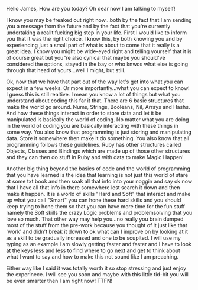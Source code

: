 Hello James,
How are you today?
Oh dear now I am talking to myself!

 I know you may be freaked out right now...both by the fact that I am sending you a message from the future and by the fact that
you're currently undertaking a reallt fucking big step in your life. First I would like to inform you that it was the right choice. I know this, by
both knowing you and by experiencing just a small part of what is about to come that it really is a great idea. I know you might be wide-eyed right
and telling yourself that it is of course great but you"re also cynical that maybe you should've considered the options, stayed in the bay or who
knwos what else is going through that head of yours...well I might, but still.

  Ok, now that we have that part out of the way let's get into what you can expect in a few weeks. Or more importantly...what you can expect to know!
I guess this is still realtive. I mean you know a lot of things but what you understand about coding this far it that. There are 6 basic structures
that make the world go around. Nums, Strings, Booleans, Nil, Arrays and Hashs. And how these things interact in order to store data and let it be
manipulated is basically the world of coding. No matter what you are doing in the world of coding you are basically interacting with these things
in some way. You also know that programming is just storing and manipulating data. Store it somewhere then make it do something. You also know that
all programming follows these guidelines. Ruby has other structures called Objects, Classes and Bindings which are made up of those other structures
and they can then do stuff in Ruby and with data to make Magic Happen!

  Another big thing beyond the basics of code and the world of programming that you have learned is the idea that learning is not just this world of
stare at some txt book and then soak all that info into your noggin and say ok now that I have all that info in there somewhere lest search it down
and then make it happen. It is a world of skills "Hard and Soft" that interact and make up what you call "Smart" you can hone these hard skills and you
should keep trying to hone them so that you can have more time for the fun stuff namely the Soft skills the crazy Logic problems and problemsolving that
you love so much. That other way may help you...no really you brain dumped most of the stuff from the pre-work because you thought of it just like that
'work' and didn't break it down to ok what can I improve on by looking at it as a skill to be gradually increased and one to be scuplted. I will use my
typing as an example I am slowly getting faster and faster and I have to look at the keys less and less to find where to go next and get to think about
what I want to say and how to make this not sound like I am preaching.

  Either way like I said it was totally worth it so stop stressing and just enjoy the experinece. I will see you soon and maybe with this little tid-bit
you will be even smarter then I am right now! TTFN!
